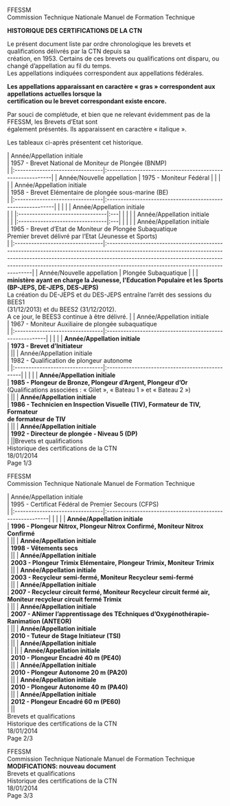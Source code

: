 FFESSM  
Commission Technique Nationale  Manuel de Formation Technique  
  
  
**HISTORIQUE DES CERTIFICATIONS DE LA CTN**  
  
Le  présent  document  liste  par  ordre  chronologique  les  brevets  et  qualifications  délivrés  par  la  CTN  depuis  sa  
création, en 1953. Certains de ces brevets ou qualifications ont disparu, ou changé d’appellation au fil du temps.  
Les appellations indiquées correspondent aux appellations fédérales.  
  
**Les  appellations  apparaissant  en  caractère  « gras »  correspondent  aux  appellations  actuelles  lorsque  la**  
**certification ou le brevet correspondant existe encore.**  
  
Par  souci  de  complétude,  et  bien  que  ne  relevant  évidemment  pas  de  la  FFESSM,  les  Brevets  d’Etat  sont  
également présentés. Ils apparaissent en caractère « italique ».  
  
Les tableaux ci-après présentent cet historique.  

| Année/Appellation initiale  
   | 1957 - Brevet National de Moniteur de Plongée (BNMP)  
   |
|:--------------------------------|:----------------------------------------------------------|
| Année/Nouvelle appellation      | 1975 - Moniteur Fédéral                                   |
|                                 |                                                           |
| Année/Appellation initiale  
   | 1958 - Brevet Elémentaire de plongée sous-marine (BE)  
   |
|:--------------------------------|:-----------------------------------------------------------|
|                                 |                                                            |
| Année/Appellation initiale  
   |    |
|:--------------------------------|:---|
|                                 |    |
| Année/Appellation initiale  
   |    |
|:--------------------------------|:---|
|                                 |    |
| Année/Appellation initiale  
   | 1965 - Brevet d’Etat de Moniteur de Plongée Subaquatique  
 Premier brevet délivré par l’Etat (Jeunesse et Sports)  
                                                                                                                                                                        |
|:--------------------------------|:---------------------------------------------------------------------------------------------------------------------------------------------------------------------------------------------------------------------------------------------------------------------------------------------|
| Année/Nouvelle appellation      | Plongée Subaquatique                                                                                                                                                                                                                                                                         |
|                                 | **ministère ayant en charge la Jeunesse, l'Education Populaire et les Sports**  
 **(BP-JEPS, DE-JEPS, DES-JEPS)**  
 La création du DE-JEPS et du DES-JEPS entraîne l’arrêt des sessions du BEES1  
 (31/12/2013) et du BEES2 (31/12/2012).  
 A ce jour, le BEES3 continue à être délivré. |
| Année/Appellation initiale  
   | 1967 - Moniteur Auxiliaire de plongée subaquatique  
   |
|:--------------------------------|:--------------------------------------------------------|
|                                 |                                                         |
| **Année/Appellation initiale**  
   | **1973 - Brevet d’Initiateur**  
   |
||
| Année/Appellation initiale  
   | 1982 - Qualification de plongeur autonome  
   |
|:--------------------------------|:-----------------------------------------------|
|                                 |                                                |
| **Année/Appellation initiale**  
   | **1985 - Plongeur de Bronze, Plongeur d’Argent, Plongeur d’Or**  
 (Qualifications associées : « Gilet », « Bateau 1 » et « Bateau 2 »)  
   |
||
| **Année/Appellation initiale**  
   | **1986 - Technicien en Inspection Visuelle (TIV), Formateur de TIV, Formateur**  
 **de formateur de TIV**  
   |
||
| **Année/Appellation initiale**  
   | **1992 - Directeur de plongée - Niveau 5 (DP)**  
   |
||Brevets et qualifications  
Historique des certifications de la CTN  
18/01/2014  
Page 1/3  
  
FFESSM  
Commission Technique Nationale  Manuel de Formation Technique  
  

| Année/Appellation initiale  
   | 1995 - Certificat Fédéral de Premier Secours (CFPS)  
   |
|:--------------------------------|:---------------------------------------------------------|
|                                 |                                                          |
| **Année/Appellation initiale**  
   | **1996 - Plongeur Nitrox, Plongeur Nitrox Confirmé, Moniteur Nitrox Confirmé**  
   |
||
| **Année/Appellation initiale**  
   | **1998 - Vêtements secs**  
   |
||
| **Année/Appellation initiale**  
   | **2003 - Plongeur Trimix Elémentaire, Plongeur Trimix, Moniteur Trimix**  
   |
||
| **Année/Appellation initiale**  
   | **2003 - Recycleur semi-fermé, Moniteur Recycleur semi-fermé**  
   |
||
| **Année/Appellation initiale**  
   | **2007 - Recycleur circuit fermé, Moniteur Recycleur circuit fermé air,**  
 **Moniteur recycleur circuit fermé Trimix**  
   |
||
| **Année/Appellation initiale**  
   | **2007 - ANimer l’apprentissage des TEchniques d’Oxygénothérapie-**  
 **Ranimation (ANTEOR)**  
   |
||
| **Année/Appellation initiale**  
   | **2010 - Tuteur de Stage Initiateur (TSI)**  
   |
||
| **Année/Appellation initiale**  
   |    |
||
| **Année/Appellation initiale**  
   | **2010 - Plongeur Encadré 40 m (PE40)**  
   |
||
| **Année/Appellation initiale**  
   | **2010 - Plongeur Autonome 20 m (PA20)**  
   |
||
| **Année/Appellation initiale**  
   | **2010 - Plongeur Autonome 40 m (PA40)**  
   |
||
| **Année/Appellation initiale**  
   | **2012 - Plongeur Encadré 60 m (PE60)**  
   |
||  
Brevets et qualifications  
Historique des certifications de la CTN  
18/01/2014  
Page 2/3  
  
FFESSM  
Commission Technique Nationale  Manuel de Formation Technique  
**MODIFICATIONS: nouveau document**  
Brevets et qualifications  
Historique des certifications de la CTN  
18/01/2014  
Page 3/3  
  
  
  
  
